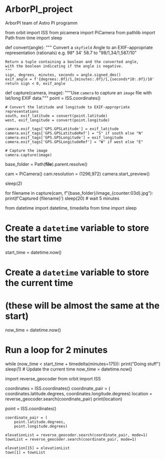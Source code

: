 # ArborPI_project
ArborPI team of Astro PI programm

from orbit import ISS
from picamera import PiCamera
from pathlib import Path
from time import sleep

def convert(angle):
    """
    Convert a `skyfield` Angle to an EXIF-appropriate
    representation (rationals)
    e.g. 98° 34' 58.7 to "98/1,34/1,587/10"

    Return a tuple containing a boolean and the converted angle,
    with the boolean indicating if the angle is negative.
    """
    sign, degrees, minutes, seconds = angle.signed_dms()
    exif_angle = f'{degrees:.0f}/1,{minutes:.0f}/1,{seconds*10:.0f}/10'
    return sign < 0, exif_angle

def capture(camera, image):
    """Use `camera` to capture an `image` file with lat/long EXIF data."""
    point = ISS.coordinates()

    # Convert the latitude and longitude to EXIF-appropriate representations
    south, exif_latitude = convert(point.latitude)
    west, exif_longitude = convert(point.longitude)

    camera.exif_tags['GPS.GPSLatitude'] = exif_latitude
    camera.exif_tags['GPS.GPSLatitudeRef'] = "S" if south else "N"
    camera.exif_tags['GPS.GPSLongitude'] = exif_longitude
    camera.exif_tags['GPS.GPSLongitudeRef'] = "W" if west else "E"

    # Capture the image
    camera.capture(image)

base_folder = Path(__file__).parent.resolve()

cam = PiCamera()
cam.resolution = (1296,972)
camera.start_preview()


sleep(2)

for filename in capture(cam, f"{base_folder}/image_{counter:03d}.jpg"):
    print(f'Captured {filename}')
    sleep(20) # wait 5 minutes


from datetime import datetime, timedelta
from time import sleep

# Create a `datetime` variable to store the start time
start_time = datetime.now()
# Create a `datetime` variable to store the current time
# (these will be almost the same at the start)
now_time = datetime.now()
# Run a loop for 2 minutes
while (now_time < start_time + timedelta(minutes=175)):
    print("Doing stuff")
    sleep(1)
    # Update the current time
    now_time = datetime.now()

import reverse_geocoder
from orbit import ISS

coordinates = ISS.coordinates()
coordinate_pair = (
    coordinates.latitude.degrees,
    coordinates.longitude.degrees)
location = reverse_geocoder.search(coordinate_pair)
print(location)







 point = ISS.coordinates()

    coordinate_pair = (
        point.latitude.degrees,
        point.longitude.degrees)

    elevationList = reverse_geocoder.search(coordinate_pair, mode=1)
    townList = reverse_geocoder.search(coordinate_pair, mode=1)

    elevation[15] = elevationList
    town[1] = townList

